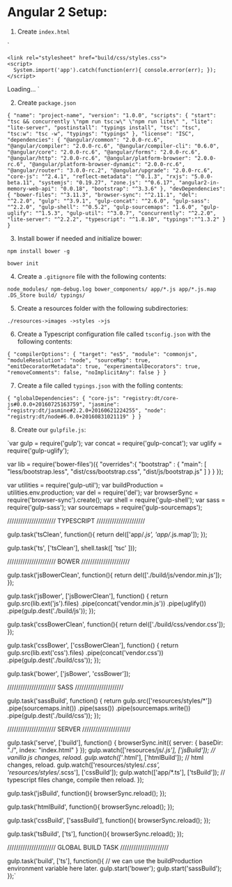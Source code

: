 # Angular 2 Setup:

1. Create `index.html`

`<html>
  <head>
    <title><!--YOUR PROJECT NAME--></title>
    <meta charset="UTF-8">
    <meta name="viewport" content="width=device-width, initial-scale=1">
    <script src="build/js/vendor.min.js"></script>
    <link rel="stylesheet" href="build/css/vendor.css">
    <!-- 1. Load libraries -->
     <!-- Polyfill(s) for older browsers -->
    <script src="node_modules/core-js/client/shim.min.js"></script>
    <script src="node_modules/zone.js/dist/zone.js"></script>
    <script src="node_modules/reflect-metadata/Reflect.js"></script>
    <script src="node_modules/systemjs/dist/system.src.js"></script>
    <!-- 2. Configure SystemJS -->
    <script src="systemjs.config.js"></script>

    <link rel="stylesheet" href="build/css/styles.css">
    <script>
      System.import('app').catch(function(err){ console.error(err); });
    </script>
  </head>
  <!-- 3. Display the application -->
  <body>
    <my-app>Loading...</my-app>
  </body>
</html>
`

2. Create `package.json`

`{
  "name": "project-name",
  "version": "1.0.0",
  "scripts": {
    "start": "tsc && concurrently \"npm run tsc:w\" \"npm run lite\" ",
    "lite": "lite-server",
    "postinstall": "typings install",
    "tsc": "tsc",
    "tsc:w": "tsc -w",
    "typings": "typings"
  },
  "license": "ISC",
  "dependencies": {
    "@angular/common": "2.0.0-rc.6",
    "@angular/compiler": "2.0.0-rc.6",
    "@angular/compiler-cli": "0.6.0",
    "@angular/core": "2.0.0-rc.6",
    "@angular/forms": "2.0.0-rc.6",
    "@angular/http": "2.0.0-rc.6",
    "@angular/platform-browser": "2.0.0-rc.6",
    "@angular/platform-browser-dynamic": "2.0.0-rc.6",
    "@angular/router": "3.0.0-rc.2",
    "@angular/upgrade": "2.0.0-rc.6",
    "core-js": "^2.4.1",
    "reflect-metadata": "^0.1.3",
    "rxjs": "5.0.0-beta.11",
    "systemjs": "0.19.27",
    "zone.js": "^0.6.17",
    "angular2-in-memory-web-api": "0.0.18",
    "bootstrap": "^3.3.6"
  },
  "devDependencies": {
    "bower-files": "^3.11.3",
    "browser-sync": "^2.11.1",
    "del": "^2.2.0",
    "gulp": "^3.9.1",
    "gulp-concat": "^2.6.0",
    "gulp-sass": "^2.2.0",
    "gulp-shell": "^0.5.2",
    "gulp-sourcemaps": "1.6.0",
    "gulp-uglify": "^1.5.3",
    "gulp-util": "^3.0.7",
    "concurrently": "^2.2.0",
    "lite-server": "^2.2.2",
    "typescript": "^1.8.10",
    "typings":"^1.3.2"
  }
}`

3. Install bower if needed and initialize bower:

`npm install bower -g`

`bower init`

4. Create a `.gitignore` file with the following contents:

`node_modules/
npm-debug.log
bower_components/
app/*.js
app/*.js.map
.DS_Store
build/
typings/`

5. Create a resources folder with the following subdirectories:

`./resources->images
            ->styles
            ->js`

6. Create a Typescript configuration file called `tsconfig.json` with the following contents:

`{
  "compilerOptions": {
    "target": "es5",
    "module": "commonjs",
    "moduleResolution": "node",
    "sourceMap": true,
    "emitDecoratorMetadata": true,
    "experimentalDecorators": true,
    "removeComments": false,
    "noImplicitAny": false
  }
}`

7. Create a file called `typings.json` with the folling contents:

`{
  "globalDependencies": {
    "core-js": "registry:dt/core-js#0.0.0+20160725163759",
    "jasmine": "registry:dt/jasmine#2.2.0+20160621224255",
    "node": "registry:dt/node#6.0.0+20160831021119"
  }
}`

8. Create our `gulpfile.js`:

`var gulp = require('gulp');
var concat = require('gulp-concat');
var uglify = require('gulp-uglify');

var lib = require('bower-files')({
  "overrides":{
    "bootstrap" : {
      "main": [
        "less/bootstrap.less",
        "dist/css/bootstrap.css",
        "dist/js/bootstrap.js"
      ]
    }
  }
});

var utilities = require('gulp-util');
var buildProduction = utilities.env.production;
var del = require('del');
var browserSync = require('browser-sync').create();
var shell = require('gulp-shell');
var sass = require('gulp-sass');
var sourcemaps = require('gulp-sourcemaps');

////////////////////// TYPESCRIPT //////////////////////


gulp.task('tsClean', function(){
  return del(['app/*.js', 'app/*.js.map']);
});

gulp.task('ts', ['tsClean'], shell.task([
  'tsc'
]));

////////////////////// BOWER //////////////////////


gulp.task('jsBowerClean', function(){
  return del(['./build/js/vendor.min.js']);
});

gulp.task('jsBower', ['jsBowerClean'], function() {
  return gulp.src(lib.ext('js').files)
    .pipe(concat('vendor.min.js'))
    .pipe(uglify())
    .pipe(gulp.dest('./build/js'));
});

gulp.task('cssBowerClean', function(){
  return del(['./build/css/vendor.css']);
});

gulp.task('cssBower', ['cssBowerClean'], function() {
  return gulp.src(lib.ext('css').files)
    .pipe(concat('vendor.css'))
    .pipe(gulp.dest('./build/css'));
});

gulp.task('bower', ['jsBower', 'cssBower']);

////////////////////// SASS //////////////////////

gulp.task('sassBuild', function() {
  return gulp.src(['resources/styles/*'])
    .pipe(sourcemaps.init()) 
    .pipe(sass())
    .pipe(sourcemaps.write())
    .pipe(gulp.dest('./build/css'));
});

////////////////////// SERVER //////////////////////


gulp.task('serve', ['build'], function() {
  browserSync.init({
    server: {
      baseDir: "./",
      index: "index.html"
    }
  });
  gulp.watch(['resources/js/*.js'], ['jsBuild']); // vanilla js changes, reload.
  gulp.watch(['*.html'], ['htmlBuild']); // html changes, reload.
  gulp.watch(['resources/styles/*.css', 'resources/styles/*.scss'], ['cssBuild']);      gulp.watch(['app/*.ts'], ['tsBuild']); // typescript files change, compile then reload.
});

gulp.task('jsBuild', function(){
  browserSync.reload();
});

gulp.task('htmlBuild', function(){
  browserSync.reload();
});

gulp.task('cssBuild', ['sassBuild'], function(){
  browserSync.reload();
});

gulp.task('tsBuild', ['ts'], function(){
  browserSync.reload();
});

////////////////////// GLOBAL BUILD TASK //////////////////////

gulp.task('build', ['ts'], function(){
  // we can use the buildProduction environment variable here later.
  gulp.start('bower');
  gulp.start('sassBuild');
});`
